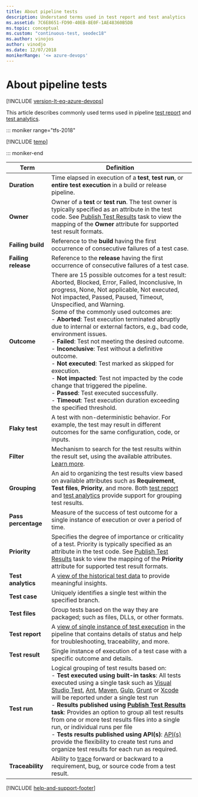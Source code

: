```yaml
---
title: About pipeline tests
description: Understand terms used in test report and test analytics
ms.assetid: 7C6E8651-FD90-40EB-8E0F-1AE48360B5DB
ms.topic: conceptual
ms.custom: "continuous-test, seodec18"
ms.author: vinojos
author: vinodjo
ms.date: 12/07/2018
monikerRange: '<= azure-devops'
---
```


# About pipeline tests

[!INCLUDE [version-lt-eq-azure-devops](../../includes/version-lt-eq-azure-devops.md)]

This article describes commonly used terms used in pipeline [test report](review-continuous-test-results-after-build.md) and [test analytics](test-analytics.md).

::: moniker range="tfs-2018"

[!INCLUDE [temp](../includes/concept-rename-note.md)]

::: moniker-end

| Term | Definition |
| ---- | ---------- |
| **Duration** | Time elapsed in execution of a **test**, **test run**, or **entire test execution** in a build or release pipeline. |
| **Owner** | Owner of a **test** or **test run**. The test owner is typically specified as an attribute in the test code. See [Publish Test Results](/azure/devops/pipelines/tasks/reference/publish-test-results-v2) task to view the mapping of the **Owner** attribute for supported test result formats. |
| **Failing build** | Reference to the **build** having the first occurrence of consecutive failures of a test case. |
| **Failing release** | Reference to the **release** having the first occurrence of consecutive failures of a test case. |
| **Outcome** | There are 15 possible outcomes for a test result: Aborted, Blocked, Error, Failed, Inconclusive, In progress, None, Not applicable, Not executed, Not impacted, Passed, Paused, Timeout, Unspecified, and Warning.<br />Some of the commonly used outcomes are:<br />- **Aborted**: Test execution terminated abruptly due to internal or external factors, e.g., bad code, environment issues.<br />- **Failed**: Test not meeting the desired outcome.<br />- **Inconclusive**: Test without a definitive outcome.<br />- **Not executed**: Test marked as skipped for execution.<br />- **Not impacted**: Test not impacted by the code change that triggered the pipeline.<br />- **Passed**: Test executed successfully.<br /> - **Timeout**: Test execution duration exceeding the specified threshold. |
| **Flaky test** | A test with non-deterministic behavior. For example, the test may result in different outcomes for the same configuration, code, or inputs. |
| **Filter** | Mechanism to search for the test results within the result set, using the available attributes. [Learn more](review-continuous-test-results-after-build.md). |
| **Grouping** | An aid to organizing the test results view based on available attributes such as **Requirement**, **Test files**, **Priority**, and more. Both [test report](review-continuous-test-results-after-build.md) and [test analytics](test-analytics.md) provide support for grouping test results. |
| **Pass percentage** | Measure of the success of test outcome for a single instance of execution or over a period of time. |
| **Priority** | Specifies the degree of importance or criticality of a test. Priority is typically specified as an attribute in the test code. See [Publish Test Results](/azure/devops/pipelines/tasks/reference/publish-test-results-v2) task to view the mapping of the **Priority** attribute for supported test result formats.|
| **Test analytics** | A [view of the historical test data](test-analytics.md) to provide meaningful insights. |
| **Test case** | Uniquely identifies a single test within the specified branch. |
| **Test files** | Group tests based on the way they are packaged; such as files, DLLs, or other formats. |
| **Test report** | A [view of single instance of test execution](review-continuous-test-results-after-build.md) in the pipeline that contains details of status and help for troubleshooting, traceability, and more. |
| **Test result** | Single instance of execution of a test case with a specific outcome and details. |
| **Test run** | Logical grouping of test results based on:<br />- **Test executed using built-in tasks**: All tests executed using a single task such as [Visual Studio Test](/azure/devops/pipelines/tasks/reference/vstest-v2), [Ant](../tasks/build/ant.md), [Maven](../tasks/build/maven.md), [Gulp](../tasks/build/gulp.md), [Grunt](../tasks/build/grunt.md) or [Xcode](../tasks/build/xcode.md) will be reported under a single test run<br />- **Results published using [Publish Test Results](/azure/devops/pipelines/tasks/reference/publish-test-results-v2) task**: Provides an option to group all test results from one or more test results files into a single run, or individual runs per file<br />- **Tests results published using API(s)**: [API(s)](/rest/api/azure/devops/test/runs) provide the flexibility to create test runs and organize test results for each run as required. |
| **Traceability** | Ability to [trace](requirements-traceability.md) forward or backward to a requirement, bug, or source code from a test result. |

[!INCLUDE [help-and-support-footer](includes/help-and-support-footer.md)]